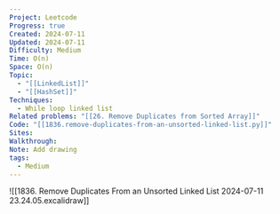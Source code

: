 ```yaml
---
Project: Leetcode
Progress: true
Created: 2024-07-11
Updated: 2024-07-11
Difficulty: Medium
Time: O(n)
Space: O(n)
Topic:
  - "[[LinkedList]]"
  - "[[HashSet]]"
Techniques:
  - While loop linked list
Related problems: "[[26. Remove Duplicates from Sorted Array]]"
Code: "[[1836.remove-duplicates-from-an-unsorted-linked-list.py]]"
Sites: 
Walkthrough: 
Note: Add drawing
tags:
  - Medium
---
```

![[1836. Remove Duplicates From an Unsorted Linked List 2024-07-11 23.24.05.excalidraw]]